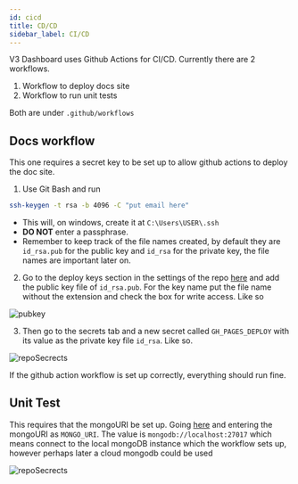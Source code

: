 ```yaml
---
id: cicd
title: CD/CD
sidebar_label: CI/CD
---
```


V3 Dashboard uses Github Actions for CI/CD. Currently there are 2 workflows.

1. Workflow to deploy docs site
2. Workflow to run unit tests

Both are under `.github/workflows`

## Docs workflow

This one requires a secret key to be set up to allow github actions to deploy the doc site.

1. Use Git Bash and run

```bash title="Creating RSA keys"
ssh-keygen -t rsa -b 4096 -C "put email here"
```
- This will, on windows, create it at `C:\Users\USER\.ssh`
- **DO NOT** enter a passphrase.
-  Remember to keep track of the file names created, by default they are `id_rsa.pub` for the public key and `id_rsa` for the private key, the file names are important later on.
2.  Go to the deploy keys section in the settings of the repo [here](https://github.com/UNCG-DAISY/Coastal-Image-Labeler/settings/keys) and add the public key file of `id_rsa.pub`. For the key name put the file name without the extension and check the box for write access. Like so

![pubkey](../../img/code_documentation/secrects/deploykey.PNG "public key")

3. Then go to the secrets tab and a new secret called `GH_PAGES_DEPLOY` with its value as the private key file `id_rsa`. Like so.

![repoSecrects](../../img/code_documentation/secrects/repo_secrets.PNG "repo secrects")

If the github action workflow is set up correctly, everything should run fine.

## Unit Test

This requires that the mongoURI be set up. Going [here](https://github.com/UNCG-DAISY/Coastal-Image-Labeler/settings/secrets) and entering the mongoURI  as `MONGO_URI`. The value is `mongodb://localhost:27017` which means connect to the local mongoDB instance which the workflow sets up, however perhaps later a cloud mongodb could be used

![repoSecrects](../../img/code_documentation/secrects/repo_secrets.PNG "repo secrects")